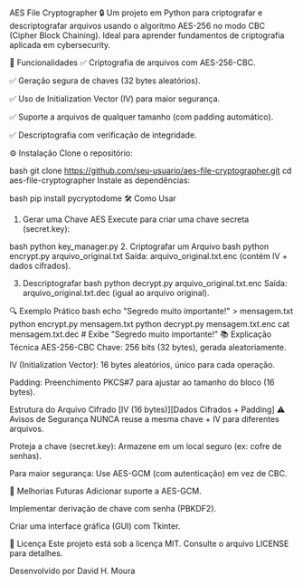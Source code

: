 AES File Cryptographer 🔒
Um projeto em Python para criptografar e descriptografar arquivos usando o algoritmo AES-256 no modo CBC (Cipher Block Chaining). Ideal para aprender fundamentos de criptografia aplicada em cybersecurity.

📌 Funcionalidades
✅ Criptografia de arquivos com AES-256-CBC.

✅ Geração segura de chaves (32 bytes aleatórios).

✅ Uso de Initialization Vector (IV) para maior segurança.

✅ Suporte a arquivos de qualquer tamanho (com padding automático).

✅ Descriptografia com verificação de integridade.

⚙️ Instalação
Clone o repositório:

bash
git clone https://github.com/seu-usuario/aes-file-cryptographer.git
cd aes-file-cryptographer
Instale as dependências:

bash
pip install pycryptodome
🛠️ Como Usar
1. Gerar uma Chave AES
Execute para criar uma chave secreta (secret.key):

bash
python key_manager.py
2. Criptografar um Arquivo
bash
python encrypt.py arquivo_original.txt
Saída: arquivo_original.txt.enc (contém IV + dados cifrados).

3. Descriptografar
bash
python decrypt.py arquivo_original.txt.enc
Saída: arquivo_original.txt.dec (igual ao arquivo original).

🔍 Exemplo Prático
bash
echo "Segredo muito importante!" > mensagem.txt
python encrypt.py mensagem.txt
python decrypt.py mensagem.txt.enc
cat mensagem.txt.dec  # Exibe "Segredo muito importante!"
📚 Explicação Técnica
AES-256-CBC
Chave: 256 bits (32 bytes), gerada aleatoriamente.

IV (Initialization Vector): 16 bytes aleatórios, único para cada operação.

Padding: Preenchimento PKCS#7 para ajustar ao tamanho do bloco (16 bytes).

Estrutura do Arquivo Cifrado
[IV (16 bytes)][Dados Cifrados + Padding]
⚠️ Avisos de Segurança
NUNCA reuse a mesma chave + IV para diferentes arquivos.

Proteja a chave (secret.key): Armazene em um local seguro (ex: cofre de senhas).

Para maior segurança: Use AES-GCM (com autenticação) em vez de CBC.

🚀 Melhorias Futuras
Adicionar suporte a AES-GCM.

Implementar derivação de chave com senha (PBKDF2).

Criar uma interface gráfica (GUI) com Tkinter.

📜 Licença
Este projeto está sob a licença MIT. Consulte o arquivo LICENSE para detalhes.

Desenvolvido por David H. Moura